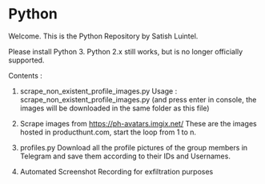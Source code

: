 # Python
Welcome.
This is the Python Repository by Satish Luintel.

Please install Python 3. Python 2.x still works, but is no longer officially supported.

Contents : 

1. scrape_non_existent_profile_images.py 
Usage : scrape_non_existent_profile_images.py (and press enter in console, the images will be downloaded in the same folder as this file) 

2. Scrape images from https://ph-avatars.imgix.net/
These are the images hosted in producthunt.com, start the loop from 1 to n.

3. profiles.py
Download all the profile pictures of the group members in Telegram and save them according to their IDs and Usernames.

4. Automated Screenshot Recording for exfiltration purposes

